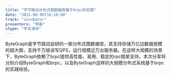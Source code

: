 ```yaml
---
title: "字节跳动分布式图数据库基于brpc的实践"
date: "2021-08-06T16:10:00" 
track: "incubator"
presenters: "李磊"
stype: "中文演讲"
---
```

ByteGraph是字节跳动自研的一款分布式图数据库，其支持存储万亿边数据规模的超大图，支持千万级读写QPS，运行规模近万台服务器。在这样大规模的场景下，ByteGraph依赖了brpc提供高性能、易用、稳定的rpc框架支持。本次分享将分别介绍ByteGraph和brpc，以及ByteGraph这样的大规模分布式系统基于brpc的实践经验。